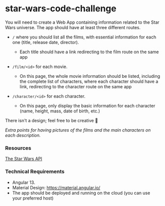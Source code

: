 # star-wars-code-challenge

You will need to create a Web App containing information related to the Star Wars universe.
The app should have at least three different routes.

- `/` where you should list all the films, with essential information for each one (title, release date, director).
    - Each title should have a link redirecting to the film route on the same app

- `/film/<id>` for each movie.
    - On this page, the whole movie information should be listed, including the complete list of characters, where each character should have a link, redirecting to the character route on the same app

- `/character/<id>` for each character.
    - On this page, only display the basic information for each character (name, height, mass, date of birth, etc.)

There isn't a design; feel free to be creative 🙂

_Extra points for having pictures of the films and the main characters on each description._

### Resources

[The Star Wars API](https://swapi.dev/)

### Technical Requirements

- Angular 13.
- Material Design: https://material.angular.io/ 
- The app should be deployed and running on the cloud (you can use your preferred host)
